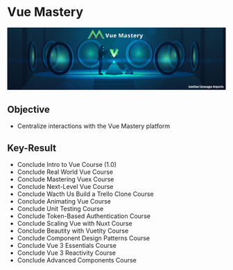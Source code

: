 # Vue Mastery
![](https://github.com/jonathan-acquesta/Vue-Mastery/blob/master/Banner.jpg)
 
## Objective
- Centralize interactions with the Vue Mastery platform

## Key-Result
- Conclude Intro to Vue Course (1.0)
- Conclude Real World Vue Course
- Conclude Mastering Vuex Course
- Conclude Next-Level Vue Course
- Conclude Wacth Us Build a Trello Clone Course
- Conclude Animating Vue Course
- Conclude Unit Testing Course
- Conclude Token-Based Authentication Course
- Conclude Scaling Vue with Nuxt Course
- Conclude Beautity with Vuetity Course
- Conclude Component Design Patterns Course
- Conclude Vue 3 Essentials Course
- Conclude Vue 3 Reactivity Course
- Conclude Advanced Components Course
